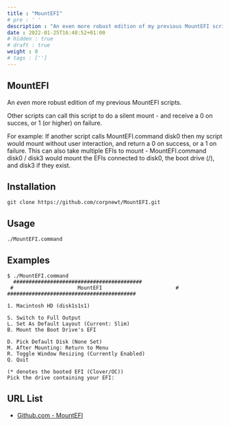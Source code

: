 ```yaml
---
title : "MountEFI"
# pre : ' '
description : "An even more robust edition of my previous MountEFI scripts."
date : 2022-01-25T16:40:52+01:00
# hidden : true
# draft : true
weight : 0
# tags : ['']
---
```


## MountEFI

An *even* more robust edition of my previous MountEFI scripts.

Other scripts can call this script to do a silent mount - and receive a 0 on succes, or 1 (or higher) on failure.

For example: If another script calls MountEFI.command disk0 then my script would mount without user interaction, and return a 0 on success, or a 1 on failure. This can also take multiple EFIs to mount - MountEFI.command disk0 / disk3 would mount the EFIs connected to disk0, the boot drive (/), and disk3 if they exist.

## Installation

```plain
git clone https://github.com/corpnewt/MountEFI.git
```

## Usage

```plain
./MountEFI.command
```

## Examples

```plain
$ ./MountEFI.command
  ##########################################
 #                     MountEFI                        #
##########################################
 
1. Macintosh HD (disk1s1s1)

S. Switch to Full Output
L. Set As Default Layout (Current: Slim)
B. Mount the Boot Drive's EFI

D. Pick Default Disk (None Set)
M. After Mounting: Return to Menu
R. Toggle Window Resizing (Currently Enabled)
Q. Quit
 
(* denotes the booted EFI (Clover/OC))
Pick the drive containing your EFI:
```

## URL List

- [Github.com - MountEFI](https://github.com/corpnewt/MountEFI)
